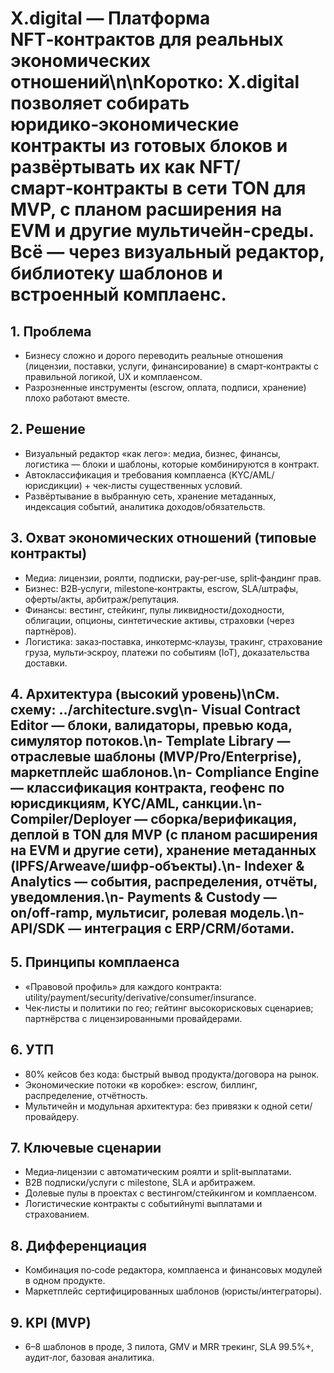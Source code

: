 # X.digital — Платформа NFT‑контрактов для реальных экономических отношений\n\nКоротко: X.digital позволяет собирать юридико‑экономические контракты из готовых блоков и развёртывать их как NFT/смарт‑контракты в сети TON для MVP, с планом расширения на EVM и другие мультичейн-среды. Всё — через визуальный редактор, библиотеку шаблонов и встроенный комплаенс.

## 1. Проблема
- Бизнесу сложно и дорого переводить реальные отношения (лицензии, поставки, услуги, финансирование) в смарт‑контракты с правильной логикой, UX и комплаенсом.
- Разрозненные инструменты (escrow, оплатa, подписи, хранение) плохо работают вместе.

## 2. Решение
- Визуальный редактор «как лего»: медиа, бизнес, финансы, логистика — блоки и шаблоны, которые комбинируются в контракт.
- Автоклассификация и требования комплаенса (KYC/AML/юрисдикции) + чек‑листы существенных условий.
- Развёртывание в выбранную сеть, хранение метаданных, индексация событий, аналитика доходов/обязательств.

## 3. Охват экономических отношений (типовые контракты)
- Медиа: лицензии, роялти, подписки, pay‑per‑use, split‑фандинг прав.
- Бизнес: B2B‑услуги, milestone‑контракты, escrow, SLA/штрафы, оферты/акты, арбитраж/репутация.
- Финансы: вестинг, стейкинг, пулы ликвидности/доходности, облигации, опционы, синтетические активы, страховки (через партнёров).
- Логистика: заказ‑поставка, инкотермс‑клаузы, тракинг, страхование груза, мульти‑эскроу, платежи по событиям (IoT), доказательства доставки.

## 4. Архитектура (высокий уровень)\nСм. схему: ../architecture.svg\n- Visual Contract Editor — блоки, валидаторы, превью кода, симулятор потоков.\n- Template Library — отраслевые шаблоны (MVP/Pro/Enterprise), маркетплейс шаблонов.\n- Compliance Engine — классификация контракта, геофенс по юрисдикциям, KYC/AML, санкции.\n- Compiler/Deployer — сборка/верификация, деплой в TON для MVP (с планом расширения на EVM и другие сети), хранение метаданных (IPFS/Arweave/шифр‑объекты).\n- Indexer & Analytics — события, распределения, отчёты, уведомления.\n- Payments & Custody — on/off‑ramp, мультисиг, ролевая модель.\n- API/SDK — интеграция с ERP/CRM/ботами.

## 5. Принципы комплаенса
- «Правовой профиль» для каждого контракта: utility/payment/security/derivative/consumer/insurance.
- Чек‑листы и политики по гео; гейтинг высокорисковых сценариев; партнёрства с лицензированными провайдерами.

## 6. УТП
- 80% кейсов без кода: быстрый вывод продукта/договора на рынок.
- Экономические потоки «в коробке»: escrow, биллинг, распределение, отчётность.
- Мультичейн и модульная архитектура: без привязки к одной сети/провайдеру.

## 7. Ключевые сценарии
- Медиа‑лицензии с автоматическим роялти и split‑выплатами.
- B2B подписки/услуги с milestone, SLA и арбитражем.
- Долевые пулы в проектах с вестингом/стейкингом и комплаенсом.
- Логистические контракты с событийнymi выплатами и страхованием.

## 8. Дифференциация
- Комбинация no‑code редактора, комплаенса и финансовых модулей в одном продукте.
- Маркетплейс сертифицированных шаблонов (юристы/интеграторы).

## 9. KPI (MVP)
- 6–8 шаблонов в проде, 3 пилота, GMV и MRR трекинг, SLA 99.5%+, аудит‑лог, базовая аналитика.